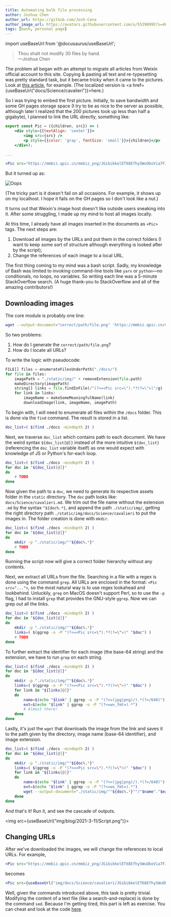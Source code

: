 ```yaml
---
title: Automating bulk file processing
author: Joshua Chen
author_url: https://github.com/Josh-Cena
author_image_url: https://avatars.githubusercontent.com/u/55398995?s=460&u=88dc0dcb0691877524dd8739db9fde7ed4fa9721&v=4
tags: [bash, personal page]
---
```


import useBaseUrl from '@docusaurus/useBaseUrl';

> Thou shalt not modify 30 files by hand.  
> —Joshua Chen

<!-- truncate -->

The problem all began with an attempt to migrate all articles from Weixin official account to this site. Copying & pasting all text and re-typesetting was pretty standard task, but it became tricky when it came to the pictures. Look at [this article](https://mp.weixin.qq.com/s/15D5f4zl5FG7Azl7gcZrxg), for example. (The localized version is <a href={useBaseUrl("docs/Science/cavalieri")}>here</a>.)

So I was trying to embed the first picture. Initially, to save bandwidth and some GH pages storage space (I try to be as nice to the server as possible, although later I realized that the 200 pictures took up less than half a gigabyte), I planned to link the URL directly, something like:

```jsx title="/docs/science/cavalieri.md"
export const Pic = ({children, src}) => (
    <div style={{textAlign: 'center'}}>
        <img src={src} />
        <p style={{color: 'gray', fontSize: 'small'}}>{children}</p>
    </div>);

...

<Pic src="https://mmbiz.qpic.cn/mmbiz_png/JGibibkelET68EfhySWuOboVia7FJX8ehwIAicTz2be2JDN7HIibwibjrpYPP1bTCr1TrjDicauU0P6BLCgFIibZK42GCQ/640?wx_fmt=png&tp=webp&wxfrom=5&wx_lazy=1&wx_co=1"></Pic>
```

But it turned up as:

![Oops](https://mmbiz.qpic.cn/mmbiz_png/JGibibkelET6ic8fRiawIMic3jFWfS9o4SpMyc12XdWAmKlWL8hXbgTZcwwksxJaibMcUuXI8z0cKibBVyrTH2Y8DFFfA/640?wx_fmt=png&tp=webp&wxfrom=5&wx_lazy=1&wx_co=1)

(The tricky part is it doesn't fail on all occasions. For example, it shows up on my localhost. I hope it fails on the GH pages so I don't look like a nut.)

It turns out that Weixin's image host doesn't like outside users sneaking into it. After some struggling, I made up my mind to host all images locally.

At this time, I already have all images inserted in the documents as `<Pic>` tags. The next steps are:

1. Download all images by the URLs and put them in the correct folders (I want to keep some sort of structure although everything is looked after by the script);
2. Change the references of each image to a local URL.

The first thing coming to my mind was a bash script. Sadly, my knowledge of Bash was limited to invoking command-line tools like `yarn` or `python`—no conditionals, no loops, no variables. So writing each line was a 5-minute StackOverflow search. (A huge thank-you to StackOverflow and all of the amazing contributors!)

## Downloading images

The core module is probably one line:

```bash
wget --output-document="correct/path/file.png" 'https://mmbiz.qpic.cn/mmbiz_png/JGibibkelET68EfhySWuOboVia7FJX8ehwIAicTz2be2JDN7HIibwibjrpYPP1bTCr1TrjDicauU0P6BLCgFIibZK42GCQ/640?wx_fmt=png&tp=webp&wxfrom=5&wx_lazy=1&wx_co=1'
```

So two problems:

1. How do I generate the `correct/path/file.png`?
2. How do I locate all URLs?

To write the logic with pseudocode:

```python
FILE[] files = enumerateFilesUnderPath("./docs/")
for file in files:
    imagePath = "./static/img/" + removeExtension(file.path)
    makeDirectory(imagePath)
    string[] links = file.findInFile(/"(?<=<Pic src=\").*?(?=\">)"/g)
    for link in links:
        imageName = makeSomeMeaningfulName(link)
        downloadImage(link, imageName, imagePath)
```

To begin with, I will need to enumerate all files within the `/docs` folder. This is done via the `find` command. The result is stored in a list.

```bash
doc_list=( $(find ./docs -mindepth 2) )
```

Next, we traverse `doc_list` which contains path to each document. We have the weird syntax `${doc_list[@]}` instead of the more intuitive `${doc_list}` (referencing the `doc_list` variable itself) as one would expect with knowledge of JS or Python's for-each loop.

```bash {2-5}
doc_list=( $(find ./docs -mindepth 2) )
for doc in "${doc_list[@]}"
do
    # TODO
done
```

Now given the path to a `doc`, we need to generate its respective assets folder in the `static` directory. The `doc` path looks like: `docs/Science/cavalieri.md`. We trim out the file name without the extension `.md` by the syntax `"${doc%.*}`, and append the path `./static/img/`, getting the right directory path `./static/img/docs/Science/cavalieri` to put the images in. The folder creation is done with `mkdir`.

```bash {4}
doc_list=( $(find ./docs -mindepth 2) )
for doc in "${doc_list[@]}"
do
    mkdir -p "./static/img/""${doc%.*}"
    # TODO
done
```

Running the script now will give a correct folder hierarchy without any contents.

Next, we extract all URLs from the file. Searching in a file with a regex is done using the command `grep`. All URLs are enclosed in the format: `<Pic src="...">`, so the most natural way is to use regex lookahead and lookbehind. Unluckily, `grep` on MacOS doesn't support Perl, so to use the `-p` flag, I had to install `grep` that provides the GNU-style `ggrep`. Now we can grep out all the links.

```bash {5}
doc_list=( $(find ./docs -mindepth 2) )
for doc in "${doc_list[@]}"
do
    mkdir -p "./static/img/""${doc%.*}"
    links=( $(ggrep -o -P "(?<=<Pic src=\").*?(?=\">)" "$doc") )
    # TODO
done
```

To further extract the identifier for each image (the base-64 string) and the extension, we have to run `grep` on each string.

```bash {6-11}
doc_list=( $(find ./docs -mindepth 2) )
for doc in "${doc_list[@]}"
do
    mkdir -p "./static/img/""${doc%.*}"
    links=( $(ggrep -o -P "(?<=<Pic src=\").*?(?=\">)" "$doc") )
    for link in "${links[@]}"
    do
        name=$(echo "$link" | ggrep -o -P "(?<=(jpg|png)/).*(?=/640)")
        ext=$(echo "$link" | ggrep -o -P "(?<=wx_fmt=).*")
        # Almost there!
    done
done
```

Lastly, it's just the `wget` that downloads the image from the link and saves it to the path given by the directory, image name (base-64 identifier), and image extension.

```bash {10}
doc_list=( $(find ./docs -mindepth 2) )
for doc in "${doc_list[@]}"
do
    mkdir -p "./static/img/""${doc%.*}"
    links=( $(ggrep -o -P "(?<=<Pic src=\").*?(?=\">)" "$doc") )
    for link in "${links[@]}"
    do
        name=$(echo "$link" | ggrep -o -P "(?<=(jpg|png)/).*(?=/640)")
        ext=$(echo "$link" | ggrep -o -P "(?<=wx_fmt=).*")
        wget --output-document="./static/img/""${doc%.*}""/"$name"."$ext "$link"
    done
done
```

And that's it! Run it, and see the cascade of outputs.

<img src={useBaseUrl("img/blog/2021-3-11/Script.png")}></img>

## Changing URLs

After we've downloaded the images, we will change the references to local URLs. For example,

```jsx title="/docs/science/cavalieri.md"
<Pic src="https://mmbiz.qpic.cn/mmbiz_png/JGibibkelET68EfhySWuOboVia7FJX8ehwIAicTz2be2JDN7HIibwibjrpYPP1bTCr1TrjDicauU0P6BLCgFIibZK42GCQ/640?wx_fmt=png&tp=webp&wxfrom=5&wx_lazy=1&wx_co=1"></Pic>
```

becomes

```jsx title="/docs/science/cavalieri.md"
<Pic src={useBaseUrl("img/docs/Science/cavalieri/JGibibkelET68EfhySWuOboVia7FJX8ehwIAicTz2be2JDN7HIibwibjrpYPP1bTCr1TrjDicauU0P6BLCgFIibZK42GCQ.png")}></Pic>
```

Well, given the commands introduced above, this task is pretty trivial. Modifying the content of a text file (like a search-and-replace) is done by the command `sed`. Because I'm getting tired, this part is left as exercise. You can cheat and look at the code [here](https://github.com/Josh-Cena/Personal-page/blob/master/scripts/changeUrl.sh).
